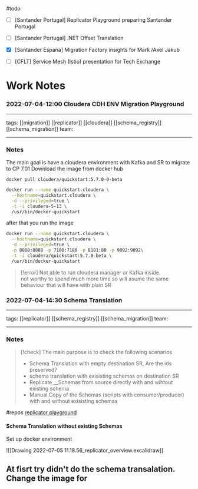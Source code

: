 #todo 
- [ ] [Santander Portugal] Replicator Playground preparing Santander Portugal
- [ ] [Santander Portugal] .NET Offset Translation
- [x] [Santander España] Migration Factory insights for Mark /Axel Jakub
- [ ] [CFLT] Service Mesh (Istio) presentation for Tech Exchange


# Work Notes


### 2022-07-04-12:00 Cloudera CDH ENV Migration Playground

---

tags:
[[migration]] [[replicator]] [[cloudera]] [[schema_registry]] [[schema_migration]]
team:

---

### Notes

The main goal is have a cloudera environment with Kafka and SR to migrate to CP 7.01
Download the image from docker hub

~~~
docker pull cloudera/quickstart:5.7.0-0-beta
~~~

```bash
docker run --name quickstart.cloudera \
  --hostname=quickstart.cloudera \
  -d --privileged=true \
  -t -i cloudera-5-13 \
  /usr/bin/docker-quickstart
```

after that you run the image

~~~sh
docker run --name quickstart.cloudera \
  --hostname=quickstart.cloudera \
  -d --privileged=true \
  -p 8888:8888 -p 7180:7180 -p 8181:80 -p 9092:9092\
  -t -i cloudera/quickstart:5.7.0-beta \
  /usr/bin/docker-quickstart

~~~

> [!error]
> Not able to run cloudera manager or Kafka inside.  
> not worthy to spend much more time so will asume the same behaviour that will have with plain SR



### 2022-07-04-14:30 Schema Translation

---

tags:
[[replicator]] [[schema_registry]] [[schema_migration]]
team:

---
### Notes

> [!check]
> The main purpose is to check the following scenarios
> - Schema Translation with empty destination SR, Are the ids preserved?
> - schema translation with exisisting schemas on destination SR
> - Replicate __Schemas from source directly with and wihtout existing schema
> - Manual Copy of the Schemas (scripts with consumer/producer) with and without exisisting schemas

#repos [replicator playground](https://github.com/ogomezso/replicator-playground.git)

#### Schema Translation without existing Schemas

Set up docker environment

![[Drawing 2022-07-05 11.18.56_replicator_overview.excalidraw]]

At fisrt try didn't do the schema transalation. Change the image for 
---
